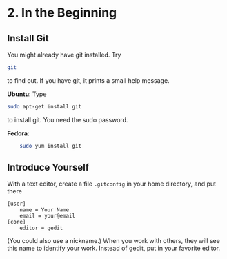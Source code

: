 # 2. In the Beginning

## Install Git

You might already have git installed. Try

```sh
git
```
to find out. If you have git, it prints a small help message.

**Ubuntu**: Type

```sh
sudo apt-get install git
```

to install git. You need the sudo password.

**Fedora**:

```sh
    sudo yum install git
```

## Introduce Yourself

With a text editor, create a file `.gitconfig` in your home directory, and put there

    [user]
        name = Your Name
        email = your@email
    [core]
        editor = gedit

(You could also use a nickname.) When you work with others, they will see this name to identify your work. Instead of gedit, put in your favorite editor.
